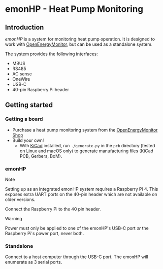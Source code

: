 # emonHP - Heat Pump Monitoring

## Introduction

_emonHP_ is a system for monitoring heat pump operation. It is designed to work with [OpenEnergyMonitor](https://openenergymonitor.org), but can be used as a standalone system.

The system provides the following interfaces:

- MBUS
- RS485
- AC sense
- OneWire
- USB-C
- 40-pin Raspberry Pi header

## Getting started

### Getting a board

- Purchase a heat pump monitoring system from the [OpenEnergyMonitor Shop](https://shop.openenergymonitor.com/)
- Build your own!
  - With [KiCad](https://www.kicad.org/) installed, run `./generate.py` in the `pcb` directory (tested on Linux and macOS only) to generate manufacturing files (KiCad PCB, Gerbers, BoM).

### emonHP

> [!NOTE]
Setting up as an integrated emonHP system requires a Raspberry Pi 4. This exposes extra UART ports on the 40-pin header which are not available on older versions.

Connect the Raspberry Pi to the 40 pin header.

> [!WARNING]
Power must only be applied to one of the emonHP's USB-C port *or* the Raspberry Pi's power port, never both.

### Standalone

Connect to a host computer through the USB-C port. The emonHP will enumerate as 3 serial ports.

